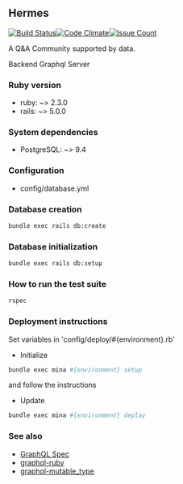 ## Hermes
[![Build Status](https://travis-ci.org/TapasTech/hermes_backend.svg?branch=master)](https://travis-ci.org/TapasTech/hermes_backend)[![Code Climate](https://codeclimate.com/github/TapasTech/hermes_backend/badges/gpa.svg)](https://codeclimate.com/github/TapasTech/hermes_backend)[![Issue Count](https://codeclimate.com/github/TapasTech/hermes_backend/badges/issue_count.svg)](https://codeclimate.com/github/TapasTech/hermes_backend)

A Q&A Community supported by data.

Backend Graphql Server

### Ruby version

+ ruby: ~> 2.3.0
+ rails: ~> 5.0.0

### System dependencies

+ PostgreSQL: ~> 9.4

### Configuration

+ config/database.yml

### Database creation

```sh
bundle exec rails db:create
```

### Database initialization

```sh
bundle exec rails db:setup
```

### How to run the test suite

```sh
rspec
```

### Deployment instructions

Set variables in 'config/deploy/#{environment}.rb'

* Initialize

```sh
bundle exec mina #{environment} setup
```

and follow the instructions

* Update

```sh
bundle exec mina #{environment} deplay
```

### See also

+ [GraphQL Spec](http://facebook.github.io/graphql/)
+ [graphql-ruby](https://github.com/rmosolgo/graphql-ruby)
+ [graphql-mutable_type](https://github.com/TapasTech/graphql-mutable_type)